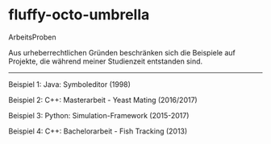 # fluffy-octo-umbrella

ArbeitsProben

Aus urheberrechtlichen Gründen beschränken sich die Beispiele 
auf Projekte, die während meiner Studienzeit entstanden sind.

---------------------------------------------------------------

Beispiel 1: Java: Symboleditor (1998)            

Beispiel 2: C++: Masterarbeit - Yeast Mating (2016/2017)
            
Beispiel 3: Python: Simulation-Framework (2015-2017)

Beispiel 4: C++: Bachelorarbeit - Fish Tracking (2013)


